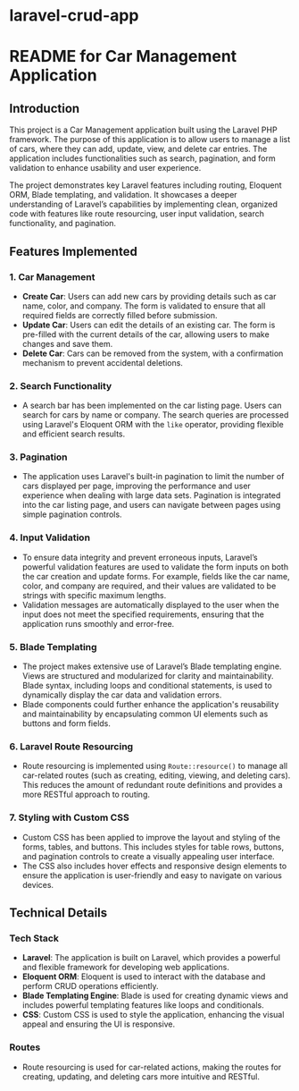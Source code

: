 # laravel-crud-app

# README for Car Management Application

## Introduction

This project is a Car Management application built using the Laravel PHP framework. The purpose of this application is to allow users to manage a list of cars, where they can add, update, view, and delete car entries. The application includes functionalities such as search, pagination, and form validation to enhance usability and user experience.

The project demonstrates key Laravel features including routing, Eloquent ORM, Blade templating, and validation. It showcases a deeper understanding of Laravel’s capabilities by implementing clean, organized code with features like route resourcing, user input validation, search functionality, and pagination.

## Features Implemented

### 1. **Car Management**
   - **Create Car**: Users can add new cars by providing details such as car name, color, and company. The form is validated to ensure that all required fields are correctly filled before submission.
   - **Update Car**: Users can edit the details of an existing car. The form is pre-filled with the current details of the car, allowing users to make changes and save them.
   - **Delete Car**: Cars can be removed from the system, with a confirmation mechanism to prevent accidental deletions.

### 2. **Search Functionality**
   - A search bar has been implemented on the car listing page. Users can search for cars by name or company. The search queries are processed using Laravel's Eloquent ORM with the `like` operator, providing flexible and efficient search results.

### 3. **Pagination**
   - The application uses Laravel's built-in pagination to limit the number of cars displayed per page, improving the performance and user experience when dealing with large data sets. Pagination is integrated into the car listing page, and users can navigate between pages using simple pagination controls.

### 4. **Input Validation**
   - To ensure data integrity and prevent erroneous inputs, Laravel’s powerful validation features are used to validate the form inputs on both the car creation and update forms. For example, fields like the car name, color, and company are required, and their values are validated to be strings with specific maximum lengths.
   - Validation messages are automatically displayed to the user when the input does not meet the specified requirements, ensuring that the application runs smoothly and error-free.

### 5. **Blade Templating**
   - The project makes extensive use of Laravel’s Blade templating engine. Views are structured and modularized for clarity and maintainability. Blade syntax, including loops and conditional statements, is used to dynamically display the car data and validation errors.
   - Blade components could further enhance the application's reusability and maintainability by encapsulating common UI elements such as buttons and form fields.

### 6. **Laravel Route Resourcing**
   - Route resourcing is implemented using `Route::resource()` to manage all car-related routes (such as creating, editing, viewing, and deleting cars). This reduces the amount of redundant route definitions and provides a more RESTful approach to routing.

### 7. **Styling with Custom CSS**
   - Custom CSS has been applied to improve the layout and styling of the forms, tables, and buttons. This includes styles for table rows, buttons, and pagination controls to create a visually appealing user interface.
   - The CSS also includes hover effects and responsive design elements to ensure the application is user-friendly and easy to navigate on various devices.

## Technical Details

### **Tech Stack**
   - **Laravel**: The application is built on Laravel, which provides a powerful and flexible framework for developing web applications.
   - **Eloquent ORM**: Eloquent is used to interact with the database and perform CRUD operations efficiently.
   - **Blade Templating Engine**: Blade is used for creating dynamic views and includes powerful templating features like loops and conditionals.
   - **CSS**: Custom CSS is used to style the application, enhancing the visual appeal and ensuring the UI is responsive.

### **Routes**
   - Route resourcing is used for car-related actions, making the routes for creating, updating, and deleting cars more intuitive and RESTful.
   
  

